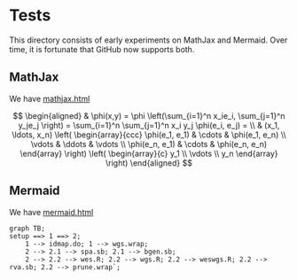 # Tests

This directory consists of early experiments on MathJax and Mermaid. Over time, it is fortunate that GitHub now supports both.

## MathJax

We have <a href="mathjax.html">mathjax.html</a>

$$
\begin{aligned}
  & \phi(x,y) = \phi \left(\sum_{i=1}^n x_ie_i, \sum_{j=1}^n y_je_j \right)
  = \sum_{i=1}^n \sum_{j=1}^n x_i y_j \phi(e_i, e_j) = \\
  & (x_1, \ldots, x_n) \left( \begin{array}{ccc}
      \phi(e_1, e_1) & \cdots & \phi(e_1, e_n) \\
      \vdots & \ddots & \vdots \\
      \phi(e_n, e_1) & \cdots & \phi(e_n, e_n)
    \end{array} \right)
  \left( \begin{array}{c}
      y_1 \\
      \vdots \\
      y_n
    \end{array} \right)
\end{aligned}
$$


## Mermaid

We have <a href="mermaid.html">mermaid.html</a>


```mermaid
graph TB;
setup ==> 1 ==> 2;
    1 --> idmap.do; 1 --> wgs.wrap;
    2 --> 2.1 --> spa.sb; 2.1 --> bgen.sb;
    2 --> 2.2 --> wes.R; 2.2 --> wgs.R; 2.2 --> weswgs.R; 2.2 --> rva.sb; 2.2 --> prune.wrap`;
```
